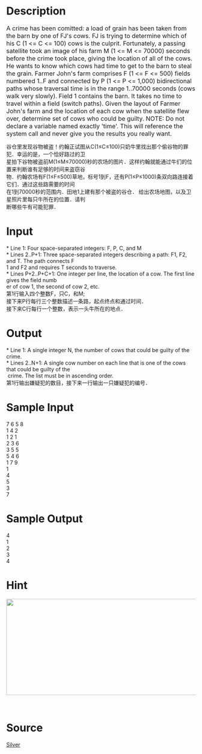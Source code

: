 
# Description

<div class="content"><p><span style="font-size: medium">A crime has been comitted: a load of grain has been taken from the barn by one of FJ&#39;s cows. FJ is trying to determine which of his C (1 &lt;= C &lt;= 100) cows is the culprit. Fortunately, a passing satellite took an image of his farm M (1 &lt;= M &lt;= 70000) seconds before the crime took place, giving the location of all of the cows. He wants to know which cows had time to get to the barn to steal the grain. Farmer John&#39;s farm comprises F (1 &lt;= F &lt;= 500) fields numbered 1..F and connected by P (1 &lt;= P &lt;= 1,000) bidirectional paths whose traversal time is in the range 1..70000 seconds (cows walk very slowly). Field 1 contains the barn. It takes no time to travel within a field (switch paths). Given the layout of Farmer John&#39;s farm and the location of each cow when the satellite flew over, determine set of cows who could be guilty. NOTE: Do not declare a variable named exactly &#39;time&#39;. This will reference the system call and never give you the results you really want. </span></p>
<div>
<div>谷仓里发现谷物被盗！约翰正试图从C(1≤C≤100)只奶牛里找出那个偷谷物的罪犯．幸运的是，一个恰好路过的卫</div>
<div>星拍下谷物被盗前M(1≤M≤70000)秒的农场的图片．这样约翰就能通过牛们的位置来判断谁有足够的时间来盗窃谷</div>
<div>物．约翰农场有F(1≤F≤500)草地，标号1到F，还有P(1≤P≤1000)条双向路连接着它们．通过这些路需要的时间</div>
<div>在1到70000秒的范围内．田地1上建有那个被盗的谷仓． 给出农场地图，以及卫星照片里每只牛所在的位置．请判</div>
<div>断哪些牛有可能犯罪．</div>
</div></div>

# Input

<div class="content"><div>* Line 1: Four space-separated integers: F, P, C, and M </div>
<div>* Lines 2..P+1: Three space-separated integers describing a path: F1, F2, and T. The path connects F</div>
<div>1 and F2 and requires T seconds to traverse. </div>
<div>* Lines P+2..P+C+1: One integer per line, the location of a cow. The first line gives the field numb</div>
<div>er of cow 1, the second of cow 2, etc.</div>
<div></div>
<div>第1行输入四个整数F，只C，和M;</div>
<div>接下来P行每行三个整数描述一条路，起点终点和通过时间．</div>
<div>接下来C行每行一个整数，表示一头牛所在的地点．</div></div>

# Output

<div class="content"><div>* Line 1: A single integer N, the number of cows that could be guilty of the crime.</div>
<div>* Lines 2..N+1: A single cow number on each line that is one of the cows that could be guilty of the</div>
<div> crime. The list must be in ascending order.</div>
<div>第1行输出嫌疑犯的数目，接下来一行输出一只嫌疑犯的编号．</div></div>

# Sample Input

<div class="content"><span class="sampledata">7 6 5 8<br/>
1 4 2<br/>
1 2 1<br/>
2 3 6<br/>
3 5 5<br/>
5 4 6<br/>
1 7 9<br/>
1<br/>
4<br/>
5<br/>
3<br/>
7<br/>
</span></div>

# Sample Output

<div class="content"><span class="sampledata">4<br/>
1<br/>
2<br/>
3<br/>
4<br/>
</span></div>

# Hint

<div class="content"><p></p><p><img height="256" alt="" width="622" src="source/bzoj/1681/img/aHR0cHM6Ly9seWRzeS5jb20vSnVkZ2VPbmxpbmUvdXBsb2FkLzIwMTQwMS80NCg0KS5qcGc=.jpg"/></p><br/>
<p></p><p></p></div>

# Source

<div class="content"><p><a href="problemset.php?search=Silver">Silver</a></p></div>

